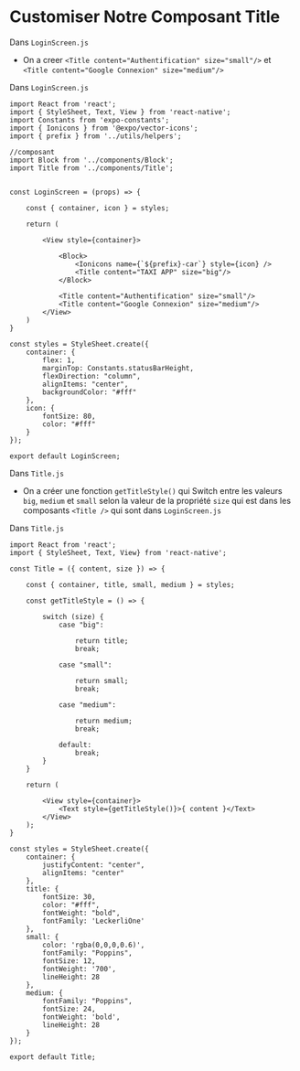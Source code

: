 # Customiser Notre Composant Title


Dans `LoginScreen.js`

- On a creer `<Title content="Authentification" size="small"/>` et `<Title content="Google Connexion" size="medium"/>`


Dans `LoginScreen.js`


    import React from 'react';
    import { StyleSheet, Text, View } from 'react-native';
    import Constants from 'expo-constants';
    import { Ionicons } from '@expo/vector-icons';
    import { prefix } from '../utils/helpers';

    //composant
    import Block from '../components/Block';
    import Title from '../components/Title';


    const LoginScreen = (props) => {

        const { container, icon } = styles;

        return (

            <View style={container}>

                <Block>
                    <Ionicons name={`${prefix}-car`} style={icon} />
                    <Title content="TAXI APP" size="big"/>
                </Block>

                <Title content="Authentification" size="small"/>
                <Title content="Google Connexion" size="medium"/>
            </View>
        )
    }

    const styles = StyleSheet.create({
        container: {
            flex: 1,
            marginTop: Constants.statusBarHeight,
            flexDirection: "column",
            alignItems: "center",
            backgroundColor: "#fff"
        },
        icon: {
            fontSize: 80,
            color: "#fff"
        }
    });

    export default LoginScreen;




Dans `Title.js`

- On a créer une fonction `getTitleStyle()` qui Switch entre les valeurs `big`, `medium` et `small` selon la valeur de la propriété `size` qui est dans les composants `<Title />` qui sont dans `LoginScreen.js`

Dans `Title.js`

    import React from 'react';
    import { StyleSheet, Text, View} from 'react-native';

    const Title = ({ content, size }) => {

        const { container, title, small, medium } = styles;

        const getTitleStyle = () => {

            switch (size) {
                case "big":
                    
                    return title;
                    break;

                case "small":
                
                    return small;
                    break;

                case "medium":
            
                    return medium;
                    break;
            
                default:
                    break;
            }
        }

        return (

            <View style={container}>
                <Text style={getTitleStyle()}>{ content }</Text>
            </View>
        );
    }

    const styles = StyleSheet.create({
        container: {
            justifyContent: "center",
            alignItems: "center"
        },
        title: {
            fontSize: 30,
            color: "#fff",
            fontWeight: "bold",
            fontFamily: 'LeckerliOne'
        },
        small: {
            color: 'rgba(0,0,0,0.6)',
            fontFamily: "Poppins",
            fontSize: 12,
            fontWeight: '700',
            lineHeight: 28
        },
        medium: {
            fontFamily: "Poppins",
            fontSize: 24,
            fontWeight: 'bold',
            lineHeight: 28
        }
    });

    export default Title;